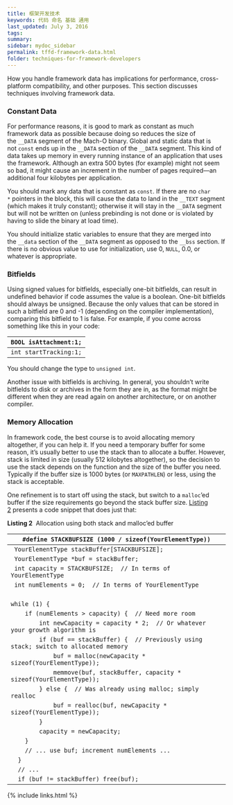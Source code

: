 ```yaml
---
title: 框架开发技术
keywords: 代码 命名 基础 通用
last_updated: July 3, 2016
tags:
summary:
sidebar: mydoc_sidebar
permalink: tffd-framework-data.html
folder: techniques-for-framework-developers
---
```




How you handle framework data has implications for performance, cross-platform compatibility, and other purposes. This section discusses techniques involving framework data.

### Constant Data

For performance reasons, it is good to mark as constant as much framework data as possible because doing so reduces the size of the `__DATA` segment of the Mach-O binary. Global and static data that is not `const` ends up in the `__DATA` section of the `__DATA` segment. This kind of data takes up memory in every running instance of an application that uses the framework. Although an extra 500 bytes (for example) might not seem so bad, it might cause an increment in the number of pages required—an additional four kilobytes per application.

You should mark any data that is constant as `const`. If there are no `char *` pointers in the block, this will cause the data to land in the `__TEXT` segment (which makes it truly constant); otherwise it will stay in the `__DATA` segment but will not be written on (unless prebinding is not done or is violated by having to slide the binary at load time).

You should initialize static variables to ensure that they are merged into the `__data` section of the `__DATA` segment as opposed to the `__bss` section. If there is no obvious value to use for initialization, use 0, `NULL`, 0.0, or whatever is appropriate.

### Bitfields

Using signed values for bitfields, especially one-bit bitfields, can result in undefined behavior if code assumes the value is a boolean. One-bit bitfields should always be unsigned. Because the only values that can be stored in such a bitfield are 0 and -1 (depending on the compiler implementation), comparing this bitfield to 1 is false. For example, if you come across something like this in your code:

| `BOOL isAttachment:1;` |
| ---------------------- |
| `int startTracking:1;` |

You should change the type to `unsigned int`.

Another issue with bitfields is archiving. In general, you shouldn’t write bitfields to disk or archives in the form they are in, as the format might be different when they are read again on another architecture, or on another compiler.

### Memory Allocation

In framework code, the best course is to avoid allocating memory altogether, if you can help it. If you need a temporary buffer for some reason, it’s usually better to use the stack than to allocate a buffer. However, stack is limited in size (usually 512 kilobytes altogether), so the decision to use the stack depends on the function and the size of the buffer you need. Typically if the buffer size is 1000 bytes (or `MAXPATHLEN`) or less, using the stack is acceptable.

One refinement is to start off using the stack, but switch to a `malloc`’ed buffer if the size requirements go beyond the stack buffer size. [Listing 2](https://developer.apple.com/library/content/documentation/Cocoa/Conceptual/CodingGuidelines/Articles/FrameworkImpl.html#//apple_ref/doc/uid/20001286-1008754-BAJHEFCE) presents a code snippet that does just that:

**Listing 2**  Allocation using both stack and malloc’ed buffer

| `#define STACKBUFSIZE (1000 / sizeof(YourElementType))` |
| ---------------------------------------- |
| ` YourElementType stackBuffer[STACKBUFSIZE];` |
| ` YourElementType *buf = stackBuffer;`   |
| ` int capacity = STACKBUFSIZE;  // In terms of YourElementType` |
| ` int numElements = 0;  // In terms of YourElementType` |
| ` `                                      |
| `while (1) {`                            |
| `    if (numElements > capacity) {  // Need more room` |
| `        int newCapacity = capacity * 2;  // Or whatever your growth algorithm is` |
| `        if (buf == stackBuffer) {  // Previously using stack; switch to allocated memory` |
| `            buf = malloc(newCapacity * sizeof(YourElementType));` |
| `            memmove(buf, stackBuffer, capacity * sizeof(YourElementType));` |
| `        } else {  // Was already using malloc; simply realloc` |
| `            buf = realloc(buf, newCapacity * sizeof(YourElementType));` |
| `        }`                              |
| `        capacity = newCapacity;`        |
| `    }`                                  |
| `    // ... use buf; increment numElements ...` |
| `  }`                                    |
| `  // ...`                               |
| `  if (buf != stackBuffer) free(buf);`   |


{% include links.html %}
